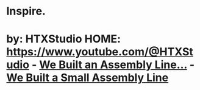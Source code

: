 # Inspire.
# by: HTXStudio HOME: https://www.youtube.com/@HTXStudio - [We Built an Assembly Line…](https://youtu.be/XhUuhl9iWpQ) - [We Built a Small Assembly Line](https://www.youtube.com/shorts/F0mO8q4V_Ho)
